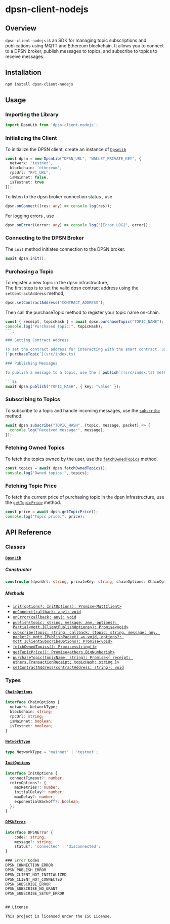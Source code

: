 # dpsn-client-nodejs

## Overview

`dpsn-client-nodejs` is an SDK for managing topic subscriptions and publications using MQTT and Ethereum blockchain. It allows you to connect to a DPSN broker, publish messages to topics, and subscribe to topics to receive messages.

## Installation

```sh
npm install dpsn-client-nodejs
```

## Usage

### Importing the Library

```ts
import DpsnLib from 'dpsn-client-nodejs';
```

### Initializing the Client

To initialize the DPSN client, create an instance of [`DpsnLib`](src/index.ts) 

```ts
const dpsn = new DpsnLib("DPSN_URL", "WALLET_PRIVATE_KEY", {
  network: 'testnet',
  blockchain: 'ethereum',
  rpcUrl: "RPC_URL",
  isMainnet: false,
  isTestnet: true
});


```
To listen to the dpsn broker connection status , use 
```ts
dpsn.onConnect((res: any) => console.log(res));
```
For logging errors , use 

```ts
dpsn.onError((error: any) => console.log("[Error LOG]", error));
```

### Connecting to the DPSN Broker

The `init` method initiates connection  to the DPSN broker.

```ts
await dpsn.init();
```
### Purchasing a Topic

To register a new topic in the dpsn infrastructure,  
The first step is to set the valid dpsn contract address using the `setContractAddress` method,
```ts
dpsn.setContractAddress("CONTRACT_ADDRESS");
```
Then  call the purchaseTopic method to register your topic name on-chain.
```ts
const { receipt, topicHash } = await dpsn.purchaseTopic("TOPIC_NAME");
console.log("Purchased topic:", topicHash);
```;

### Setting Contract Address

To set the contract address for interacting with the smart contract, use the [`setContractAddress`](src/index.ts) method.
[`purchaseTopic`](src/index.ts)

### Publishing Messages

To publish a message to a topic, use the [`publish`](src/index.ts) method.

```ts
await dpsn.publish("TOPIC_HASH", { key: "value" });
```

### Subscribing to Topics

To subscribe to a topic and handle incoming messages, use the [`subscribe`](src/index.ts) method.

```ts
await dpsn.subscribe("TOPIC_HASH", (topic, message, packet) => {
  console.log("Received message:", message);
});
```

### Fetching Owned Topics

To fetch the topics owned by the user, use the [`fetchOwnedTopics`](src/index.ts) method.

```ts
const topics = await dpsn.fetchOwnedTopics();
console.log("Owned topics:", topics);
```

### Fetching Topic Price

To fetch the current price of purchasing topic in the dpsn infrastructure, use the [`getTopicPrice`](src/index.ts) method.

```ts
const price = await dpsn.getTopicPrice();
console.log("Topic price:", price);
```



## API Reference

### Classes

#### [`DpsnLib`](src/index.ts)

##### Constructor

```ts
constructor(dpsnUrl: string, privateKey: string, chainOptions: ChainOptions)
```

##### Methods

- [`init(options?: InitOptions): Promise<MqttClient>`](src/index.ts)
- [`onConnect(callback: any): void`](src/index.ts)
- [`onError(callback: any): void`](src/index.ts)
- [`publish(topic: string, message: any, options?: Partial<mqtt.IClientPublishOptions>): Promise<void>`](src/index.ts)
- [`subscribe(topic: string, callback: (topic: string, message: any, packet?: mqtt.IPublishPacket) => void, options?: mqtt.IClientSubscribeOptions): Promise<void>`](src/index.ts)
- [`fetchOwnedTopics(): Promise<string[]>`](src/index.ts)
- [`getTopicPrice(): Promise<ethers.BigNumberish>`](src/index.ts)
- [`purchaseTopic(topicName: string): Promise<{ receipt: ethers.TransactionReceipt; topicHash: string }>`](src/index.ts)
- [`setContractAddress(contractAddress: string): void`](src/index.ts)

### Types

#### [`ChainOptions`](src/index.ts)

```ts
interface ChainOptions {
  network: NetworkType;
  blockchain: string;
  rpcUrl: string;
  isMainnet: boolean;
  isTestnet: boolean;
}
```

#### [`NetworkType`](src/index.ts)

```ts
type NetworkType = 'mainnet' | 'testnet';
```

#### [`InitOptions`](src/index.ts)

```ts
interface InitOptions {
  connectTimeout?: number;
  retryOptions?: {
    maxRetries?: number;
    initialDelay?: number;
    maxDelay?: number;
    exponentialBackoff?: boolean;
  };
}
```

#### [`DPSNError`](src/index.ts)

```ts
interface DPSNError {
    code?: string;
    message?: string;
    status?: 'connected' | 'disconnected';
}

### Error Codes
DPSN_CONNECTION_ERROR
DPSN_PUBLISH_ERROR
DPSN_CLIENT_NOT_INITIALIZED
DPSN_CLIENT_NOT_CONNECTED
DPSN_SUBSCRIBE_ERROR
DPSN_SUBSCRIBE_NO_GRANT
DPSN_SUBSCRIBE_SETUP_ERROR


## License

This project is licensed under the ISC License.